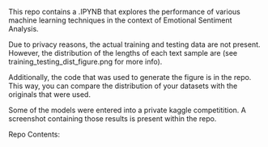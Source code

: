This repo contains a .IPYNB that explores the performance of various machine learning techniques in the context of Emotional Sentiment Analysis. 

Due to privacy reasons, the actual training and testing data are not present. However, the distribution of the lengths of each text sample are (see training_testing_dist_figure.png for more info). 

Additionally, the code that was used to generate the figure is in the repo. This way, you can compare the distribution of your datasets with the originals that were used. 

Some of the models were entered into a private kaggle competitition. A screenshot containing those results is present within the repo. 



Repo Contents: 

